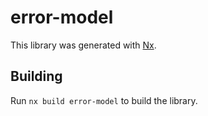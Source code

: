 # error-model

This library was generated with [Nx](https://nx.dev).

## Building

Run `nx build error-model` to build the library.
